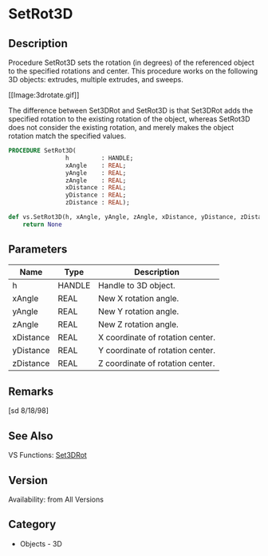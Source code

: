 # SetRot3D

## Description
Procedure SetRot3D sets the rotation (in degrees) of the referenced object to the specified rotations and center.  This procedure works on the following 3D objects: extrudes, multiple extrudes, and sweeps.

[[Image:3drotate.gif]]

The difference between Set3DRot and SetRot3D is that Set3DRot adds the specified rotation to the existing rotation of the object, whereas SetRot3D does not consider the existing rotation, and merely makes the object rotation match the specified values.

```pascal
PROCEDURE SetRot3D(
				h         : HANDLE;
				xAngle    : REAL;
				yAngle    : REAL;
				zAngle    : REAL;
				xDistance : REAL;
				yDistance : REAL;
				zDistance : REAL);
```

```python
def vs.SetRot3D(h, xAngle, yAngle, zAngle, xDistance, yDistance, zDistance):
    return None
```

## Parameters
|Name|Type|Description|
|---|---|---|
|h|HANDLE|Handle to 3D object.|
|xAngle|REAL|New X rotation angle.|
|yAngle|REAL|New Y rotation angle.|
|zAngle|REAL|New Z rotation angle.|
|xDistance|REAL|X coordinate of rotation center.|
|yDistance|REAL|Y coordinate of rotation center.|
|zDistance|REAL|Z coordinate of rotation center.|

## Remarks
[sd 8/18/98]

## See Also
VS Functions:
[Set3DRot](Set3DRot.md)

## Version
Availability: from All Versions

## Category
* Objects - 3D

